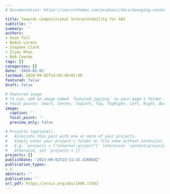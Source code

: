 ```yaml
---
# Documentation: https://sourcethemes.com/academic/docs/managing-content/

title: Towards Compositional Interpretability for XAI
subtitle: ''
summary: ''
authors:
- Sean Tull
- Robin Lorenz 
- Stephen Clark 
- Ilyas Khan 
- Bob Coecke
tags: []
categories: []
date: '2024-01-01'
lastmod: 2020-09-02T14:03:45+01:00
featured: false
draft: false

# Featured image
# To use, add an image named `featured.jpg/png` to your page's folder.
# Focal points: Smart, Center, TopLeft, Top, TopRight, Left, Right, BottomLeft, Bottom, BottomRight.
image:
  caption: ''
  focal_point: ''
  preview_only: false

# Projects (optional).
#   Associate this post with one or more of your projects.
#   Simply enter your project's folder or file name without extension.
#   E.g. `projects = ["internal-project"]` references `content/project/deep-learning/index.md`.
#   Otherwise, set `projects = []`.
projects: []
publishDate: '2023-09-02T13:11:15.326054Z'
publication_types:
- 3
abstract: ''
publication: ''
url_pdf: https://arxiv.org/abs/2406.17583
---
```

